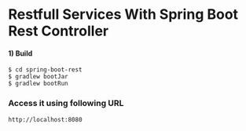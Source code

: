 # Restfull Services With Spring Boot Rest Controller

#### 1) Build

```
$ cd spring-boot-rest
$ gradlew bootJar
$ gradlew bootRun
```

### Access it using following URL

```
http://localhost:8080
```
